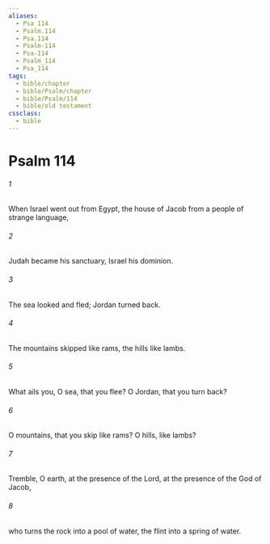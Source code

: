 ```yaml
---
aliases:
  - Psa 114
  - Psalm.114
  - Psa.114
  - Psalm-114
  - Psa-114
  - Psalm_114
  - Psa_114
tags:
  - bible/chapter
  - bible/Psalm/chapter
  - bible/Psalm/114
  - bible/old testament
cssclass:
  - bible
---
```


# Psalm 114

###### 1
When Israel went out from Egypt, the house of Jacob from a people of strange language,
###### 2
Judah became his sanctuary, Israel his dominion.
###### 3
The sea looked and fled;   Jordan turned back.
###### 4
The mountains skipped like rams, the hills like lambs.
###### 5
What ails you, O sea, that you flee? O Jordan, that you turn back?
###### 6
O mountains, that you skip like rams? O hills, like lambs?
###### 7
Tremble, O earth, at the presence of the Lord, at the presence of the God of Jacob,
###### 8
who turns the rock into a pool of water,   the flint into a spring of water.


